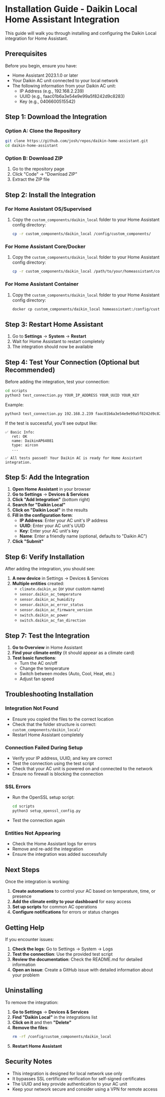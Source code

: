 # Installation Guide - Daikin Local Home Assistant Integration

This guide will walk you through installing and configuring the Daikin Local integration for Home Assistant.

## Prerequisites

Before you begin, ensure you have:

- Home Assistant 2023.1.0 or later
- Your Daikin AC unit connected to your local network
- The following information from your Daikin AC unit:
  - IP Address (e.g., 192.168.2.239)
  - UUID (e.g., faac01b6a3e54e9e99a5f8242d9c8283)
  - Key (e.g., 0406600515542)

## Step 1: Download the Integration

### Option A: Clone the Repository
```bash
git clone https://github.com/josh/repos/daikin-home-assistant.git
cd daikin-home-assistant
```

### Option B: Download ZIP
1. Go to the repository page
2. Click "Code" → "Download ZIP"
3. Extract the ZIP file

## Step 2: Install the Integration

### For Home Assistant OS/Supervised
1. Copy the `custom_components/daikin_local` folder to your Home Assistant config directory:
   ```bash
   cp -r custom_components/daikin_local /config/custom_components/
   ```

### For Home Assistant Core/Docker
1. Copy the `custom_components/daikin_local` folder to your Home Assistant config directory:
   ```bash
   cp -r custom_components/daikin_local /path/to/your/homeassistant/config/custom_components/
   ```

### For Home Assistant Container
1. Copy the `custom_components/daikin_local` folder to your Home Assistant config directory:
   ```bash
   docker cp custom_components/daikin_local homeassistant:/config/custom_components/
   ```

## Step 3: Restart Home Assistant

1. Go to **Settings** → **System** → **Restart**
2. Wait for Home Assistant to restart completely
3. The integration should now be available

## Step 4: Test Your Connection (Optional but Recommended)

Before adding the integration, test your connection:

```bash
cd scripts
python3 test_connection.py YOUR_IP_ADDRESS YOUR_UUID YOUR_KEY
```

Example:
```bash
python3 test_connection.py 192.168.2.239 faac01b6a3e54e9e99a5f8242d9c8283 0406600515542
```

If the test is successful, you'll see output like:
```
✅ Basic Info:
   ret: OK
   name: DaikinAP64081
   type: aircon
   ...

✅ All tests passed! Your Daikin AC is ready for Home Assistant integration.
```

## Step 5: Add the Integration

1. **Open Home Assistant** in your browser
2. **Go to Settings** → **Devices & Services**
3. **Click "Add Integration"** (bottom right)
4. **Search for "Daikin Local"**
5. **Click on "Daikin Local"** in the results
6. **Fill in the configuration form**:
   - **IP Address**: Enter your AC unit's IP address
   - **UUID**: Enter your AC unit's UUID
   - **Key**: Enter your AC unit's key
   - **Name**: Enter a friendly name (optional, defaults to "Daikin AC")
7. **Click "Submit"**

## Step 6: Verify Installation

After adding the integration, you should see:

1. **A new device** in Settings → Devices & Services
2. **Multiple entities** created:
   - `climate.daikin_ac` (or your custom name)
   - `sensor.daikin_ac_temperature`
   - `sensor.daikin_ac_humidity`
   - `sensor.daikin_ac_error_status`
   - `sensor.daikin_ac_firmware_version`
   - `switch.daikin_ac_power`
   - `switch.daikin_ac_fan_direction`

## Step 7: Test the Integration

1. **Go to Overview** in Home Assistant
2. **Find your climate entity** (it should appear as a climate card)
3. **Test basic functions**:
   - Turn the AC on/off
   - Change the temperature
   - Switch between modes (Auto, Cool, Heat, etc.)
   - Adjust fan speed

## Troubleshooting Installation

### Integration Not Found
- Ensure you copied the files to the correct location
- Check that the folder structure is correct: `custom_components/daikin_local/`
- Restart Home Assistant completely

### Connection Failed During Setup
- Verify your IP address, UUID, and key are correct
- Test the connection using the test script
- Check that your AC unit is powered on and connected to the network
- Ensure no firewall is blocking the connection

### SSL Errors
- Run the OpenSSL setup script:
  ```bash
  cd scripts
  python3 setup_openssl_config.py
  ```
- Test the connection again

### Entities Not Appearing
- Check the Home Assistant logs for errors
- Remove and re-add the integration
- Ensure the integration was added successfully

## Next Steps

Once the integration is working:

1. **Create automations** to control your AC based on temperature, time, or presence
2. **Add the climate entity to your dashboard** for easy access
3. **Set up scripts** for common AC operations
4. **Configure notifications** for errors or status changes

## Getting Help

If you encounter issues:

1. **Check the logs**: Go to Settings → System → Logs
2. **Test the connection**: Use the provided test script
3. **Review the documentation**: Check the README.md for detailed information
4. **Open an issue**: Create a GitHub issue with detailed information about your problem

## Uninstalling

To remove the integration:

1. **Go to Settings** → **Devices & Services**
2. **Find "Daikin Local"** in the integrations list
3. **Click on it** and then **"Delete"**
4. **Remove the files**:
   ```bash
   rm -rf /config/custom_components/daikin_local
   ```
5. **Restart Home Assistant**

## Security Notes

- This integration is designed for local network use only
- It bypasses SSL certificate verification for self-signed certificates
- The UUID and key provide authentication to your AC unit
- Keep your network secure and consider using a VPN for remote access
